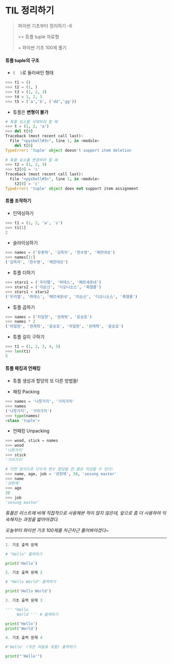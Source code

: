 # TIL 정리하기

> 파이썬 기초부터 정리하기 -6
>
> \>> 튜플 tuple 자료형
>
> \+ 파이썬 기초 100제 풀기



#### 튜플 tuple의 구조

- `(  )`로 둘러싸인 형태

```python
>>> t1 = ()
>>> t2 = (1, )
>>> t3 = (1, 2, 3)
>>> t4 = 1, 2, 3
>>> t5 = ('a','b', ('dd','gg'))
```

- 튜플은 __변형이 불가__

```python
# 튜플 요소를 삭제하려 할 때
>>> t = (1, 2, 'a')
>>> del t[0]
Traceback (most recent call last):
  File "<pyshell#3>", line 1, in <module>
    del t[0]
TypeError: 'tuple' object doesn't support item deletion
    
# 튜플 요소를 변경하려 할 때
>>> t2 = (1, 2, 3)
>>> t2[0] = 'c'
Traceback (most recent call last):
  File "<pyshell#5>", line 1, in <module>
    t2[0] = 'c'
TypeError: 'tuple' object does not support item assignment
```



#### 튜플 조작하기

- 인덱싱하기

```python
>>> t1 = (1, 2, 'a', 'z')
>>> t1[1]
2
```

- 슬라이싱하기

```python
>>> names = ('유중혁', '김독자', '한수영', '제천대성')
>>> names[1:]
('김독자', '한수영', '제천대성')
```

- 튜플 더하기

```python
>>> stars1 = ('우리엘', '하데스', '페르세포네')
>>> stars2 = ('이순신', '디오니소스', '흑염룡')
>>> stars1 + stars2
('우리엘', '하데스', '페르세포네', '이순신', '디오니소스', '흑염룡')
```

- 튜플 곱하기

```python
>>> names = ('차일현', '권제혁', '윤승호')
>>> names * 2
('차일현', '권제혁', '윤승호', '차일현', '권제혁', '윤승호')
```

- 튜플 길이 구하기

```python
>>> t1 = (1, 2, 3, 4, 5)
>>> len(t1)
5
```



#### 튜플 패킹과 언패킹

- 튜플 생성과 할당의 또 다른 방법들!

- 패킹 Packing

```python
>>> names = '나뭇가지', '가지가지'
>>> names
('나뭇가지', '가지가지')
>>> type(names)
<class 'tuple'>
```

- 언패킹 Unpacking

```python
>>> wood, stick = names
>>> wood
'나뭇가지'
>>> stick
'가지가지'
```

```python
# 이런 방식으로 다수의 변수 할당을 한 줄로 작성할 수 있다!
>>> name, age, job = '성현제', 38, 'sesung master'
>>> name
'성현제'
>>> age
38
>>> job
'sesung master'
```



_튜플은 리스트에 비해 직접적으로 사용해본 적이 많지 않은데, 앞으로 좀 더 사용하여 익숙해지는 과정을 밟아야겠다._

_오늘부터 파이썬 기초 100제를 차근차근 풀어봐야겠다~_

---



```python
1. 기초 출력 문제

# "Hello" 출력하기

print('Hello')

```

```python
2. 기초 출력 문제 2

# "Hello World" 출력하기

print('Hello World')
```

```python
3. 기초 출력 문제 3

''' "Hello 
	 World ''' # 출력하기

print('Hello')
print('World')
```

```python
4. 기초 출력 문제 4

#'Hello' (작은 따옴표 포함) 출력하기

print("'Hello'")
```





















